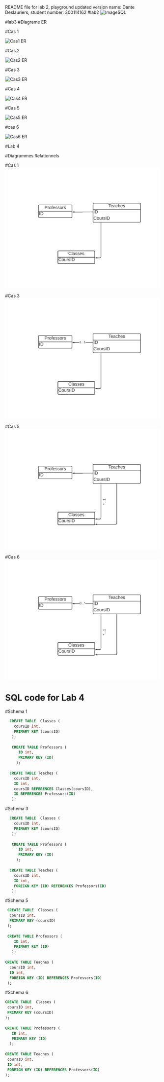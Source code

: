 README file for lab 2, playground updated version
name: Dante Deslauriers,
student number: 300114162
#lab2
![ImageSQL](https://github.com/ddesl069/csi2532_playground/blob/Lab02/sql.PNG?raw=true)

#lab3
#Diagrame ER

#Cas 1

![Cas1 ER](https://github.com/ddesl069/csi2532_playground/blob/Lab03/lab%2003/Cas1.png)

#Cas 2

![Cas2 ER](https://github.com/ddesl069/csi2532_playground/blob/Lab03/lab%2003/Cas2.png)

#Cas 3

![Cas3 ER](https://github.com/ddesl069/csi2532_playground/blob/Lab03/lab%2003/Cas3.png)

#Cas 4

![Cas4 ER](https://github.com/ddesl069/csi2532_playground/blob/Lab03/lab%2003/Cas4.png)

#Cas 5

![Cas5 ER](https://github.com/ddesl069/csi2532_playground/blob/Lab03/lab%2003/Cas5.png)

#cas 6

![Cas6 ER](https://github.com/ddesl069/csi2532_playground/blob/Lab03/lab%2003/Cas6.png)

#Lab 4

#Diagrammes Relationnels

#Cas 1
![Cas1 RE](https://github.com/ddesl069/csi2532_playground/blob/Lab04/lab%2004/Cas%201.png?raw=true)

#Cas 3
![Cas3 RE](https://github.com/ddesl069/csi2532_playground/blob/Lab04/lab%2004/Cas%203.png?raw=true)

#Cas 5
![Cas5 RE](https://github.com/ddesl069/csi2532_playground/blob/Lab04/lab%2004/Cas%205.png?raw=true)

#Cas 6
![Cas6 RE](https://github.com/ddesl069/csi2532_playground/blob/Lab04/lab%2004/Cas%206.png?raw=true)

# SQL code for Lab 4
#Schema 1
```sql
  CREATE TABLE  Classes (
    coursID int,
    PRIMARY KEY (coursID)
   );

   CREATE TABLE Professors (
      ID int,
      PRIMARY KEY (ID)
     );

  CREATE TABLE Teaches (
    coursID int,
    ID int,
    coursID REFERENCES Classes(coursID),
    ID REFERENCES Professors(ID)
   );
```
#Schema 3
```sql
  CREATE TABLE  Classes (
    coursID int,
    PRIMARY KEY (coursID)
   );

   CREATE TABLE Professors (
      ID int,
      PRIMARY KEY (ID)
     );

  CREATE TABLE Teaches (
    coursID int,
    ID int,
    FOREIGN KEY (ID) REFERENCES Professors(ID)
   );
 ```
#Schema 5
```sql
 CREATE TABLE  Classes (
  coursID int,
  PRIMARY KEY (coursID)
 );
  
 CREATE TABLE Professors (
    ID int,
    PRIMARY KEY (ID)
   );

CREATE TABLE Teaches (
  coursID int,
  ID int,
  FOREIGN KEY (ID) REFERENCES Professors(ID)
 );
 ```
 #Schema 6
 ```sql
 CREATE TABLE  Classes (
  coursID int,
  PRIMARY KEY (coursID)
 );
  
 CREATE TABLE Professors (
    ID int,
    PRIMARY KEY (ID)
   );

CREATE TABLE Teaches (
  coursID int,
  ID int,
  FOREIGN KEY (ID) REFERENCES Professors(ID)
 );
 ```
